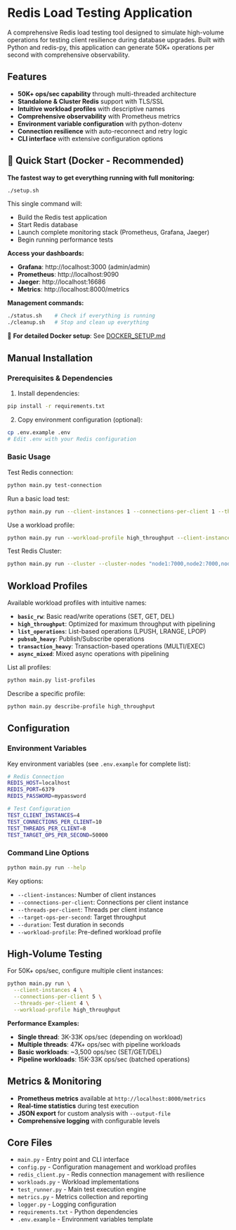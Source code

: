 # Redis Load Testing Application

A comprehensive Redis load testing tool designed to simulate high-volume operations for testing client resilience during database upgrades. Built with Python and redis-py, this application can generate 50K+ operations per second with comprehensive observability.

## Features

- **50K+ ops/sec capability** through multi-threaded architecture
- **Standalone & Cluster Redis** support with TLS/SSL
- **Intuitive workload profiles** with descriptive names
- **Comprehensive observability** with Prometheus metrics
- **Environment variable configuration** with python-dotenv
- **Connection resilience** with auto-reconnect and retry logic
- **CLI interface** with extensive configuration options

## 🚀 Quick Start (Docker - Recommended)

**The fastest way to get everything running with full monitoring:**

```bash
./setup.sh
```

This single command will:
- Build the Redis test application
- Start Redis database
- Launch complete monitoring stack (Prometheus, Grafana, Jaeger)
- Begin running performance tests

**Access your dashboards:**
- **Grafana**: http://localhost:3000 (admin/admin)
- **Prometheus**: http://localhost:9090
- **Jaeger**: http://localhost:16686
- **Metrics**: http://localhost:8000/metrics

**Management commands:**
```bash
./status.sh    # Check if everything is running
./cleanup.sh   # Stop and clean up everything
```

📖 **For detailed Docker setup**: See [DOCKER_SETUP.md](DOCKER_SETUP.md)

## Manual Installation

### Prerequisites & Dependencies

1. Install dependencies:
```bash
pip install -r requirements.txt
```

2. Copy environment configuration (optional):
```bash
cp .env.example .env
# Edit .env with your Redis configuration
```

### Basic Usage

Test Redis connection:
```bash
python main.py test-connection
```

Run a basic load test:
```bash
python main.py run --client-instances 1 --connections-per-client 1 --threads-per-client 1 --workload-profile basic_rw
```

Use a workload profile:
```bash
python main.py run --workload-profile high_throughput --client-instances 2 --connections-per-client 5 --threads-per-client 4
```

Test Redis Cluster:
```bash
python main.py run --cluster --cluster-nodes "node1:7000,node2:7000,node3:7000"
```

## Workload Profiles

Available workload profiles with intuitive names:

- **`basic_rw`**: Basic read/write operations (SET, GET, DEL)
- **`high_throughput`**: Optimized for maximum throughput with pipelining
- **`list_operations`**: List-based operations (LPUSH, LRANGE, LPOP)
- **`pubsub_heavy`**: Publish/Subscribe operations
- **`transaction_heavy`**: Transaction-based operations (MULTI/EXEC)
- **`async_mixed`**: Mixed async operations with pipelining

List all profiles:
```bash
python main.py list-profiles
```

Describe a specific profile:
```bash
python main.py describe-profile high_throughput
```

## Configuration

### Environment Variables

Key environment variables (see `.env.example` for complete list):

```bash
# Redis Connection
REDIS_HOST=localhost
REDIS_PORT=6379
REDIS_PASSWORD=mypassword

# Test Configuration
TEST_CLIENT_INSTANCES=4
TEST_CONNECTIONS_PER_CLIENT=10
TEST_THREADS_PER_CLIENT=8
TEST_TARGET_OPS_PER_SECOND=50000
```

### Command Line Options

```bash
python main.py run --help
```

Key options:
- `--client-instances`: Number of client instances
- `--connections-per-client`: Connections per client instance
- `--threads-per-client`: Threads per client instance
- `--target-ops-per-second`: Target throughput
- `--duration`: Test duration in seconds
- `--workload-profile`: Pre-defined workload profile

## High-Volume Testing

For 50K+ ops/sec, configure multiple client instances:

```bash
python main.py run \
  --client-instances 4 \
  --connections-per-client 5 \
  --threads-per-client 4 \
  --workload-profile high_throughput
```

**Performance Examples:**
- **Single thread**: 3K-33K ops/sec (depending on workload)
- **Multiple threads**: 47K+ ops/sec with pipeline workloads
- **Basic workloads**: ~3,500 ops/sec (SET/GET/DEL)
- **Pipeline workloads**: 15K-33K ops/sec (batched operations)

## Metrics & Monitoring

- **Prometheus metrics** available at `http://localhost:8000/metrics`
- **Real-time statistics** during test execution
- **JSON export** for custom analysis with `--output-file`
- **Comprehensive logging** with configurable levels

## Core Files

- `main.py` - Entry point and CLI interface
- `config.py` - Configuration management and workload profiles
- `redis_client.py` - Redis connection management with resilience
- `workloads.py` - Workload implementations
- `test_runner.py` - Main test execution engine
- `metrics.py` - Metrics collection and reporting
- `logger.py` - Logging configuration
- `requirements.txt` - Python dependencies
- `.env.example` - Environment variables template

